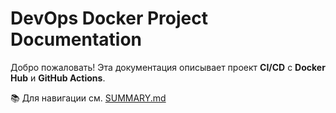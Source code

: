 # DevOps Docker Project Documentation

Добро пожаловать! Эта документация описывает проект **CI/CD** с **Docker Hub** и **GitHub Actions**.

📚 Для навигации см. [SUMMARY.md](SUMMARY.md)
